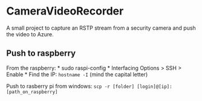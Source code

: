 # CameraVideoRecorder

A small project to capture an RSTP stream from a security camera and push the video to Azure.

## Push to raspberry
 
From the raspberry:
	* sudo raspi-config
	* Interfacing Options > SSH > Enable
	* Find the IP: `hostname -I` (mind the capital letter)
	
Push to rasberry pi from windows:
`scp -r [folder] [login]@[ip]:[path_on_raspberry]`

